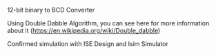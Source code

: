 12-bit binary to BCD Converter

Using Double Dabble Algorithm, you can see here for more information about it (https://en.wikipedia.org/wiki/Double_dabble)

Confirmed simulation with ISE Design and Isim Simulator 
